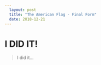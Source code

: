 ```yaml
---
  layout: post
  title: "The American Flag - Final Form"
  date: 2018-12-21
---
```


# I DID IT!

> I did it...
